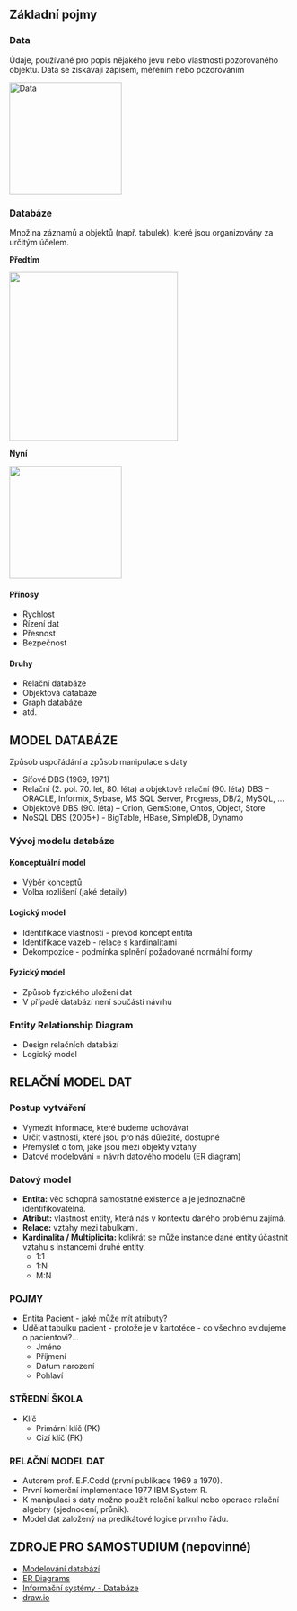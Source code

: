 ## Základní pojmy

### Data
Údaje, používané pro popis nějakého jevu nebo vlastnosti pozorovaného objektu. Data se získávají zápisem, měřením nebo pozorováním

<img src = "https://upload.wikimedia.org/wikipedia/commons/d/d2/Sonar_tracking_of_tungsten_ball_underneath_research_vessel_for_calibration_%2816824332958%29.jpg" height = "200px" title="Data">

### Databáze 
Množina záznamů a objektů (např. tabulek), které jsou organizovány za určitým účelem.

**Předtím**

<img src= "https://upload.wikimedia.org/wikipedia/commons/3/3b/SML-Card-Catalog.jpg" height = "300px">

**Nyní**

<img src = "https://upload.wikimedia.org/wikipedia/commons/5/5f/Database_Server.svg"  height = "200px">

#### Přínosy

- Rychlost
- Řízení dat
- Přesnost
- Bezpečnost

#### Druhy

- Relační databáze
- Objektová databáze
- Graph databáze
- atd.


## MODEL DATABÁZE
Způsob uspořádání a způsob manipulace s daty

- Síťové DBS (1969, 1971)
- Relační (2. pol. 70. let, 80. léta) a objektově relační (90. léta) DBS – ORACLE, Informix, Sybase, MS SQL Server, Progress, DB/2, MySQL, ...
- Objektové DBS (90. léta) – Orion, GemStone, Ontos, Object, Store
- NoSQL DBS (2005+) - BigTable, HBase, SimpleDB, Dynamo


### Vývoj modelu databáze
#### Konceptuální model

- Výběr konceptů
- Volba rozlišení (jaké detaily)

#### Logický model

- Identifikace vlastností - převod koncept entita
- Identifikace vazeb - relace s kardinalitami
- Dekompozice - podmínka splnění požadované normální formy

#### Fyzický model

- Způsob fyzického uložení dat
- V případě databází není součástí návrhu


### Entity Relationship Diagram

- Design relačních databází
- Logický model

## RELAČNÍ MODEL DAT

### Postup vytváření

- Vymezit informace, které budeme uchovávat
- Určit vlastnosti, které jsou pro nás důležité, dostupné
- Přemýšlet o tom, jaké jsou mezi objekty vztahy
- Datové modelování = návrh datového modelu (ER diagram)

### Datový model

- **Entita:** věc schopná samostatné existence a je jednoznačně identifikovatelná.
- **Atribut:** vlastnost entity, která nás v kontextu daného problému zajímá.
- **Relace:** vztahy mezi tabulkami.
- **Kardinalita / Multiplicita:** kolikrát se může instance dané entity účastnit vztahu s instancemi druhé entity.
  - 1:1
  - 1:N
  - M:N

### POJMY

- Entita Pacient - jaké může mít atributy?
- Udělat tabulku pacient - protože je v kartotéce - co všechno evidujeme o pacientovi?...
  - Jméno
  - Příjmení
  - Datum narození
  - Pohlaví

### STŘEDNÍ ŠKOLA

- Klíč
  - Primární klíč (PK)
  - Cizí klíč (FK)

### RELAČNÍ MODEL DAT

- Autorem prof. E.F.Codd (první publikace 1969 a 1970).
- První komerční implementace 1977 IBM System R.
- K manipulaci s daty možno použít relační kalkul nebo operace relační algebry (sjednocení, průnik).
- Model dat založený na predikátové logice prvního řádu.

## ZDROJE PRO SAMOSTUDIUM (nepovinné)

- [Modelování databází](https://www.root.cz/clanky/modelovani-databazi/)
- [ER Diagrams](https://www.lucidchart.com/pages/er-diagrams)
- [Informační systémy - Databáze](http://lucie.zolta.cz/index.php/iformacni-systemy-databaze/42-relacni-datovy-model)
- [draw.io](https://www.draw.io)
